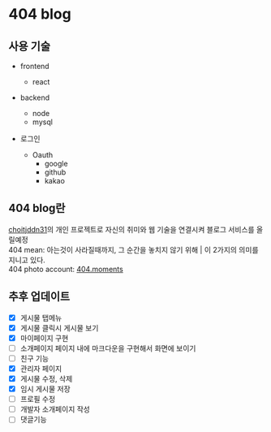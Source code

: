 # 404 blog

## 사용 기술
- frontend
  - react
 
- backend
  - node
  - mysql
 
- 로그인
  - Oauth
    - google
    - github
    - kakao

## 404 blog란
<a href="https://www.instagram.com/choitjddn31/">choitjddn31</a>의 개인 프로젝트로 자신의 취미와 웹 기술을 연결시켜 블로그 서비스를 올릴예정 <br>
404 mean: 아는것이 사라질때까지, 그 순간을 놓치지 않기 위해 | 이 2가지의 의미를 지니고 있다. <br>
404 photo account: <a href="https://www.instagram.com/404.moments/">404.moments</a>

## 추후 업데이트
- [x] 게시물 탭메뉴
- [x] 게시물 클릭시 게시물 보기
- [x] 마이페이지 구현
- [ ] 소개페이지 페이지 내에 마크다운을 구현해서 화면에 보이기
- [ ] 친구 기능
- [x] 관리자 페이지
- [x] 게시물 수정, 삭제
- [x] 임시 게시물 저장
- [ ] 프로필 수정
- [ ] 개발자 소개페이지 작성
- [ ] 댓글기능
